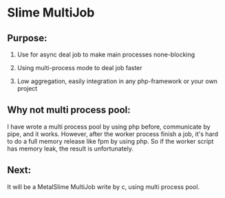 # Slime MultiJob

## Purpose:

1. Use for async deal job to make main processes none-blocking

2. Using multi-process mode to deal job faster

3. Low aggregation, easily integration in any php-framework or your own project


## Why not multi process pool:

I have wrote a multi process pool by using php before, communicate by pipe, and it works.
However, after the worker process finish a job, it's hard to do a full memory release like fpm by using php.
So if the worker script has memory leak, the result is unfortunately.


## Next:

It will be a MetalSlime MultiJob write by c, using multi process pool.